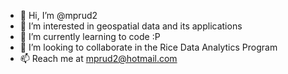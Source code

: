 - 👋 Hi, I’m @mprud2
- 👀 I’m interested in geospatial data and its applications
- 🌱 I’m currently learning to code :P
- 💞️ I’m looking to collaborate in the Rice Data Analytics Program
- 📫 Reach me at mprud2@hotmail.com
